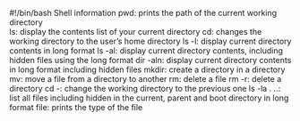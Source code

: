 #!/bin/bash
Shell information
pwd: prints the path of the current working directory  
ls: display the contents list of your current directory
cd: changes the working directory to the user’s home directory
ls -l: display current directory contents in long format
ls -al: display current directory contents, including hidden files using the long format
dir -aln: display current directory contents in long format including hidden files
mkdir: create a directory in a directory
mv: move a file from a directory to another
rm: delete a file
rm -r: delete a directory
cd -: change the working directory to the previous one
ls -la . ..: list all files including hidden in the current, parent and boot directory in long format 
file: prints the type of the file
